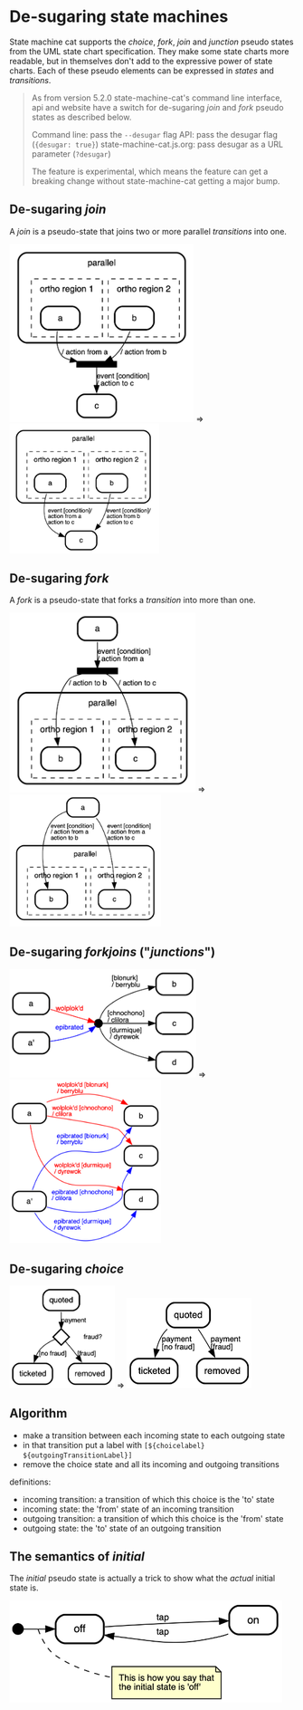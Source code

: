# De-sugaring state machines

State machine cat supports the _choice_, _fork_, _join_ and _junction_
pseudo states from the UML state chart specification. They
make some state charts more readable, but in themselves
don't add to the expressive power of state charts. Each
of these pseudo elements can be expressed in _states_
and _transitions_.

> As from version 5.2.0 state-machine-cat's command line interface,
> api and website have a switch for de-sugaring _join_ and _fork_ pseudo
> states as described below.
>
> Command line: pass the `--desugar` flag
> API: pass the desugar flag (`{desugar: true}`)
> state-machine-cat.js.org: pass desugar as a URL parameter (`?desugar`)
>
> The feature is experimental, which means the feature can get a breaking
> change without state-machine-cat getting a major bump.

## De-sugaring _join_

A _join_ is a pseudo-state that joins two or more parallel
_transitions_ into one.

<img width="326" alt="pics/desugar-01-join.png" src="pics/desugar-01-join.png"> => <img width="265" alt="pics/desugar-01-join-desugared.png" src="pics/desugar-01-join-desugared.png">

## De-sugaring _fork_

A _fork_ is a pseudo-state that forks a _transition_ into
more than one.

<img width="329" alt="pics/desugar-02-fork.png" src="pics/desugar-02-fork.png"> => <img width="268" alt="pics/desugar-02-fork-desugared.png" src="pics/desugar-02-fork-desugared.png">

## De-sugaring _forkjoins_ ("_junctions_")

<img width="330" alt="pics/desugar-03-junction.png" src="pics/desugar-03-junction.png"> => <img width="268" alt="pics/desugar-03-junction-desugared.png" src="pics/desugar-03-junction-desugared.png">

## De-sugaring _choice_

<img width="186" alt="pics/desugar-04-choice.png" src="pics/desugar-04-choice.png"> => <img width="222" alt="pics/desugar-04-choice-desugared.png" src="pics/desugar-04-choice-desugared.png">

## Algorithm

- make a transition between each incoming state to each outgoing state
- in that transition put a label with `[${choicelabel} ${outgoingTransitionLabel}]`
- remove the choice state and all its incoming and outgoing transitions

definitions:

- incoming transition: a transition of which this choice is the 'to' state
- incoming state: the 'from' state of an incoming transition
- outgoing transition: a transition of which this choice is the 'from' state
- outgoing state: the 'to' state of an outgoing transition

## The semantics of _initial_

The _initial_ pseudo state is actually a trick to show what
the _actual_ initial state is.

<img width="482" alt="pics/desugar-05-initial.png" src="pics/desugar-05-initial.png">
